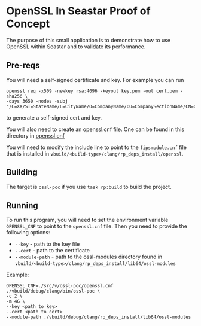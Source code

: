 # OpenSSL In Seastar Proof of Concept

The purpose of this small application is to demonstrate how to use OpenSSL
within Seastar and to validate its performance.

## Pre-reqs

You will need a self-signed certificate and key.  For example you can run

```shell
openssl req -x509 -newkey rsa:4096 -keyout key.pem -out cert.pem -sha256 \
-days 3650 -nodes -subj "/C=XX/ST=StateName/L=CityName/O=CompanyName/OU=CompanySectionName/CN=CommonNameOrHostname"
```

to generate a self-signed cert and key.

You will also need to create an openssl.cnf file.  One can be found in this
directory in [openssl.cnf](openssl.cnf)

You will need to modify the include line to point to the `fipsmodule.cnf` file
that is installed in `vbuild/<build-type>/clang/rp_deps_install/openssl`.

## Building

The target is `ossl-poc` if you use `task rp:build` to build the project.

## Running

To run this program, you will need to set the environment variable `OPENSSL_CNF`
to point to the `openssl.cnf` file.  Then you need to provide the following
options:

- `--key` - path to the key file
- `--cert` - path to the certificate
- `--module-path` - path to the ossl-modules directory found in `vbuild/<build-type>/clang/rp_deps_install/lib64/ossl-modules`

Example:

```shell
OPENSSL_CNF=./src/v/ossl-poc/openssl.cnf ./vbuild/debug/clang/bin/ossl-poc \
-c 2 \
-m 4G \
--key <path to key>
--cert <path to cert>
--module-path ./vbuild/debug/clang/rp_deps_install/lib64/ossl-modules
```
